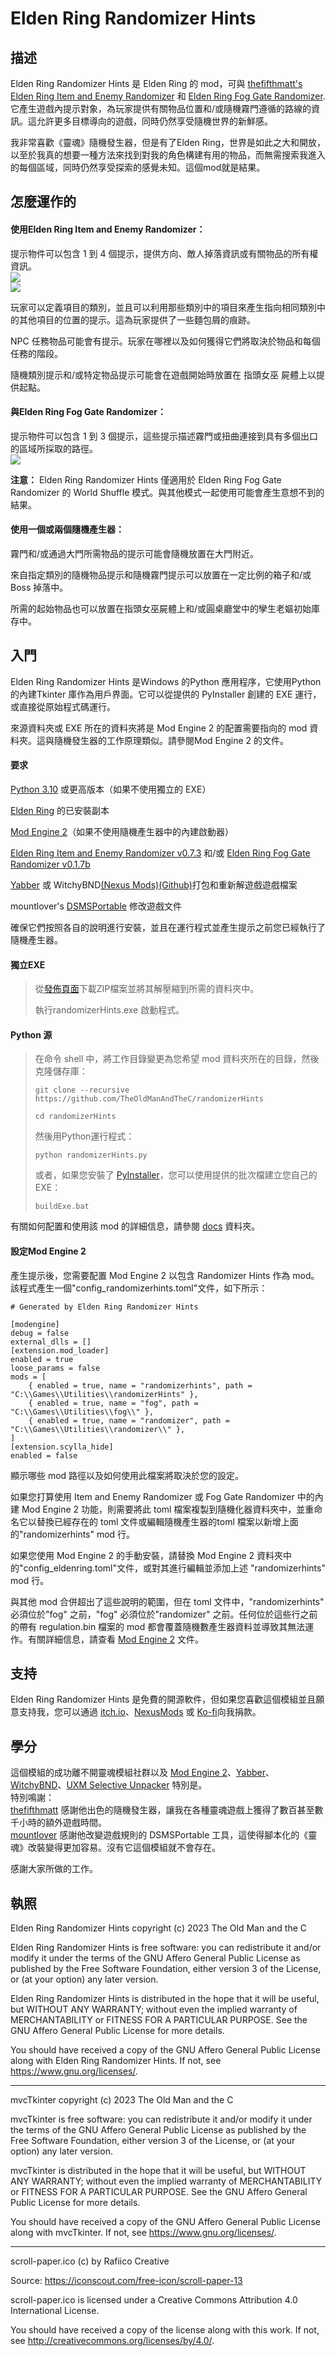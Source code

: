 # Elden Ring Randomizer Hints  
  
## 描述  
  
Elden Ring Randomizer Hints 是 Elden Ring 的 mod，可與 [thefifthmatt's](https://www.nexusmods.com/eldenring/users/58426171) [Elden Ring Item and Enemy Randomizer](https://www.nexusmods.com/eldenring/mods/428) 和 [Elden Ring Fog Gate Randomizer](https://www.nexusmods.com/eldenring/mods/3295).它產生遊戲內提示對象，為玩家提供有關物品位置和/或隨機霧門遵循的路線的資訊。這允許更多目標導向的遊戲，同時仍然享受隨機世界的新鮮感。  
  
我非常喜歡《靈魂》隨機發生器，但是有了Elden Ring，世界是如此之大和開放，以至於我真的想要一種方法來找到對我的角色構建有用的物品，而無需搜索我進入的每個區域，同時仍然享受探索的感覺未知。這個mod就是結果。  
  
## 怎麼運作的  
  
#### 使用Elden Ring Item and Enemy Randomizer：  
  
提示物件可以包含 1 到 4 個提示，提供方向、敵人掉落資訊或有關物品的所有權資訊。  
![](images/itemHint1_zhotw.png)  
![](images/itemHint2_zhotw.png)  
  
玩家可以定義項目的類別，並且可以利用那些類別中的項目來產生指向相同類別中的其他項目的位置的提示。這為玩家提供了一些麵包屑的痕跡。  
  
NPC 任務物品可能會有提示。玩家在哪裡以及如何獲得它們將取決於物品和每個任務的階段。  
  
隨機類別提示和/或特定物品提示可能會在遊戲開始時放置在 指頭女巫 屍體上以提供起點。  
  
#### 與Elden Ring Fog Gate Randomizer：  
  
提示物件可以包含 1 到 3 個提示，這些提示描述霧門或扭曲連接到具有多個出口的區域所採取的路徑。  
![](images/fogHint1_zhotw.png)  
  
**注意：** Elden Ring Randomizer Hints 僅適用於 Elden Ring Fog Gate Randomizer 的 World Shuffle 模式。與其他模式一起使用可能會產生意想不到的結果。  
  
#### 使用一個或兩個隨機產生器：  
  
霧門和/或通過大門所需物品的提示可能會隨機放置在大門附近。  
  
來自指定類別的隨機物品提示和隨機霧門提示可以放置在一定比例的箱子和/或 Boss 掉落中。  
  
所需的起始物品也可以放置在指頭女巫屍體上和/或圓桌廳堂中的孿生老嫗初始庫存中。  
  
## 入門  
  
Elden Ring Randomizer Hints 是Windows 的Python 應用程序，它使用Python 的內建Tkinter 庫作為用戶界面。它可以從提供的 PyInstaller 創建的 EXE 運行，或直接從原始程式碼運行。  
  
來源資料夾或 EXE 所在的資料夾將是 Mod Engine 2 的配置需要指向的 mod 資料夾。這與隨機發生器的工作原理類似。請參閱Mod Engine 2 的文件。  
  
#### 要求  
  
[Python 3.10](https://www.python.org) 或更高版本（如果不使用獨立的 EXE）  
   
[Elden Ring](https://store.steampowered.com/app/1245620/ELDEN_RING/) 的已安裝副本  
   
[Mod Engine 2](https://github.com/soulsmods/ModEngine2)（如果不使用隨機產生器中的內建啟動器）  
  
[Elden Ring Item and Enemy Randomizer v0.7.3](https://www.nexusmods.com/eldenring/mods/428) 和/或 [Elden Ring Fog Gate Randomizer v0.1.7b](https://www.nexusmods.com/eldenring/mods/3295)  
  
[Yabber](https://github.com/JKAnderson/Yabber) 或 WitchyBND[(Nexus Mods)](https://www.nexusmods.com/eldenring/mods/3862)[(Github)](https://github.com/JKAnderson/Yabber)打包和重新解遊戲遊戲檔案  
  
mountlover's [DSMSPortable](https://github.com/mountlover/DSMSPortable) 修改遊戲文件  
   
確保它們按照各自的說明進行安裝，並且在運行程式並產生提示之前您已經執行了隨機產生器。  
  
#### 獨立EXE  
  
>從[發佈頁面](https://github.com/TheOldManAndTheC/randomizerHints/releases)下載ZIP檔案並將其解壓縮到所需的資料夾中。  
>  
>執行randomizerHints.exe 啟動程式。  
  
#### Python 源  
  
<blockquote>  
在命令 shell 中，將工作目錄變更為您希望 mod 資料夾所在的目錄，然後克隆儲存庫：  
  
```  
git clone --recursive https://github.com/TheOldManAndTheC/randomizerHints  
   
cd randomizerHints  
```  
  
然後用Python運行程式：  
  
```  
python randomizerHints.py  
```  
  
或者，如果您安裝了 [PyInstaller](https://pyinstaller.org/en/stable/)，您可以使用提供的批次檔建立您自己的EXE：  
```  
buildExe.bat  
```  
  
</blockquote>  
  
有關如何配置和使用該 mod 的詳細信息，請參閱 [docs](.) 資料夾。  
  
#### 設定Mod Engine 2  
  
產生提示後，您需要配置 Mod Engine 2 以包含 Randomizer Hints 作為 mod。該程式產生一個"config_randomizerhints.toml"文件，如下所示：  
  
	# Generated by Elden Ring Randomizer Hints  
	  
	[modengine]  
	debug = false  
	external_dlls = []  
	[extension.mod_loader]  
	enabled = true  
	loose_params = false  
	mods = [  
	    { enabled = true, name = "randomizerhints", path = "C:\\Games\\Utilities\\randomizerHints" },  
	    { enabled = true, name = "fog", path = "C:\\Games\\Utilities\\fog\\" },  
	    { enabled = true, name = "randomizer", path = "C:\\Games\\Utilities\\randomizer\\" },  
	]  
	[extension.scylla_hide]  
	enabled = false  
  
顯示哪些 mod 路徑以及如何使用此檔案將取決於您的設定。  
  
如果您打算使用 Item and Enemy Randomizer 或 Fog Gate Randomizer 中的內建 Mod Engine 2 功能，則需要將此 toml 檔案複製到隨機化器資料夾中，並重命名它以替換已經存在的 toml 文件或編輯隨機產生器的toml 檔案以新增上面的"randomizerhints" mod 行。  
  
如果您使用 Mod Engine 2 的手動安裝，請替換 Mod Engine 2 資料夾中的"config_eldenring.toml"文件，或對其進行編輯並添加上述 "randomizerhints" mod 行。  
  
與其他 mod 合併超出了這些說明的範圍，但在 toml 文件中，"randomizerhints" 必須位於"fog" 之前，"fog" 必須位於"randomizer" 之前。任何位於這些行之前的帶有 regulation.bin 檔案的 mod 都會覆蓋隨機數產生器資料並導致其無法運作。有關詳細信息，請查看 [Mod Engine 2](https://github.com/soulsmods/ModEngine2#get-started-guide) 文件。  
  
## 支持  
  
Elden Ring Randomizer Hints 是免費的開源軟件，但如果您喜歡這個模組並且願意支持我，您可以通過 [itch.io](https://the-old-man-and-the-c.itch.io/elden-ring-randomizer-hints)、[NexusMods](https://www.nexusmods.com/eldenring/mods/4096) 或 [Ko-fi](https://ko-fi.com/theoldmanandthec)向我捐款。  
  
## 學分  
  
這個模組的成功離不開靈魂模組社群以及 [Mod Engine 2](https://github.com/soulsmods/ModEngine2)、[Yabber](https://github.com/JKAnderson/Yabber)、[WitchyBND](https://github.com/ividyon/WitchyBND)、[UXM Selective Unpacker](https://github.com/Nordgaren/UXM-Selective-Unpack) 特別是。  
特別鳴謝：  
[thefifthmatt](https://www.nexusmods.com/eldenring/users/58426171) 感謝他出色的隨機發生器，讓我在各種靈魂遊戲上獲得了數百甚至數千小時的額外遊戲時間。  
[mountlover](https://github.com/mountlover) 感謝他改變遊戲規則的 DSMSPortable 工具，這使得腳本化的《靈魂》改裝變得更加容易。沒有它這個模組就不會存在。  
  
感謝大家所做的工作。  
  
## 執照  
  
Elden Ring Randomizer Hints copyright (c) 2023 The Old Man and the C  
  
Elden Ring Randomizer Hints is free software: you can redistribute it and/or modify it under the terms of the GNU Affero General Public License as published by the Free Software Foundation, either version 3 of the License, or (at your option) any later version.  
  
Elden Ring Randomizer Hints is distributed in the hope that it will be useful,  but WITHOUT ANY WARRANTY; without even the implied warranty of MERCHANTABILITY or FITNESS FOR A PARTICULAR PURPOSE. See the GNU Affero General Public License  for more details.  
  
You should have received a copy of the GNU Affero General Public License along with Elden Ring Randomizer Hints. If not, see <https://www.gnu.org/licenses/>.  
  
***  
  
mvcTkinter copyright (c) 2023 The Old Man and the C  
  
mvcTkinter is free software: you can redistribute it and/or modify it under the terms of the GNU Affero General Public License as published by the Free Software Foundation, either version 3 of the License, or (at your option) any later version.  
  
mvcTkinter is distributed in the hope that it will be useful,  but WITHOUT ANY WARRANTY; without even the implied warranty of MERCHANTABILITY or FITNESS FOR A PARTICULAR PURPOSE. See the GNU Affero General Public License  for more details.  
  
You should have received a copy of the GNU Affero General Public License along with mvcTkinter. If not, see <https://www.gnu.org/licenses/>.  
  
***  
  
scroll-paper.ico (c) by  Rafiico Creative  
  
Source: <https://iconscout.com/free-icon/scroll-paper-13>  
  
scroll-paper.ico is licensed under a Creative Commons Attribution 4.0 International License.  
  
You should have received a copy of the license along with this work. If not, see <http://creativecommons.org/licenses/by/4.0/>.
